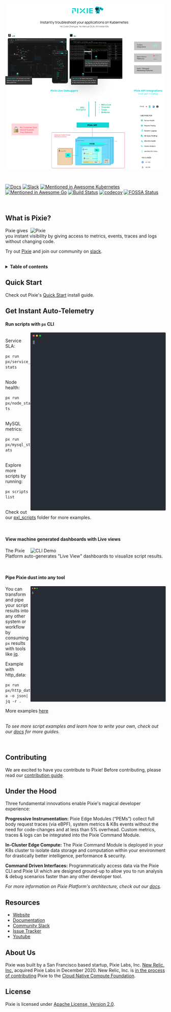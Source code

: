 <p align="center">

  [![Pixie!](./.readme_assets/readme_banner_v9.png)](https://px.dev)

</p>

<br>

[![Docs](https://img.shields.io/badge/docs-latest-blue)](https://docs.px.dev)
[![Slack](https://slackin.px.dev/badge.svg)](https://slackin.px.dev)
[![Mentioned in Awesome Kubernetes](https://awesome.re/mentioned-badge.svg)](https://github.com/ramitsurana/awesome-kubernetes)
[![Mentioned in Awesome Go](https://awesome.re/mentioned-badge.svg)](https://github.com/avelino/awesome-go)
[![Build Status](https://jenkins.corp.pixielabs.ai/buildStatus/icon?job=pixie-oss%2Fbuild-and-test-all)](https://jenkins.corp.pixielabs.ai/job/pixie-oss/job/build-and-test-all/)
[![codecov](https://codecov.io/gh/pixie-labs/pixie/branch/main/graph/badge.svg?token=UG7P3QE5PQ)](https://codecov.io/gh/pixie-labs/pixie)
[![FOSSA Status](https://app.fossa.com/api/projects/custom%2B26327%2Fgithub.com%2Fpixie-labs%2Fpixie.svg?type=shield)](https://app.fossa.com/projects/custom%2B26327%2Fgithub.com%2Fpixie-labs%2Fpixie?ref=badge_shield)

<br clear="all">

## What is Pixie?

<img src="./.readme_assets/live_2oct20.gif" alt="Pixie" width="425" align="right">

Pixie gives you instant visibility by giving access to metrics, events, traces and logs without changing code.

Try out [Pixie](https://docs.px.dev/installing-pixie/quick-start/) and join our community on [slack](https://slackin.px.dev/).

<br>

<details>
  <summary><strong>Table of contents</strong></summary>

- [Quick Start](#quick-start)
- [Demo](#get-instant-auto-telemetry)
- [Contributing](#contributing)
- [Platform Architecture](#under-the-hood)
- [Resources](#resources)
- [About Us](#about-us)
- [License](#license)

</details>

## Quick Start

Check out Pixie's [Quick Start](https://docs.px.dev/installing-pixie/quick-start) install guide.

## Get Instant Auto-Telemetry

#### Run scripts with `px` CLI

<img src="/.readme_assets/http_data.svg" alt="CLI Demo" width="425" align="right">

<br> Service SLA:

`px run px/service_stats`

<br> Node health:

`px run px/node_stats`

<br> MySQL metrics:

`px run px/mysql_stats`

<br> Explore more scripts by running:

`px scripts list`

<br> Check out our [pxl_scripts](src/pxl_scripts) folder for more examples.

<br clear="all">

#### View machine generated dashboards with Live views

<img src="./.readme_assets/live_2oct20.gif" alt="CLI Demo" width="425" align="right">

The Pixie Platform auto-generates "Live View" dashboards to visualize script results.

<br clear="all">

#### Pipe Pixie dust into any tool

<img src="./.readme_assets/cli_demo.svg" alt="CLI Demo" width="425" align="right">

You can transform and pipe your script results into any other system or workflow by consuming `px` results with tools like [jq](https://stedolan.github.io/jq/).

Example with http_data:

`px run px/http_data -o json| jq -r .`

More examples [here](src/pxl_scripts)

<br>_To see more script examples and learn how to write your own, check out our [docs](https://docs.px.dev) for more guides._

<br clear="all">

## Contributing

We are excited to have you contribute to Pixie! Before contributing, please read our [contribution guide](CONTRIBUTING.md).

## Under the Hood

Three fundamental innovations enable Pixie's magical developer experience:

**Progressive Instrumentation:** Pixie Edge Modules (“PEMs”) collect full body request traces (via eBPF), system metrics & K8s events without the need for code-changes and at less than 5% overhead. Custom metrics, traces & logs can be integrated into the Pixie Command Module.

**In-Cluster Edge Compute:** The Pixie Command Module is deployed in your K8s cluster to isolate data storage and computation within your environment for drastically better intelligence, performance & security.

**Command Driven Interfaces:** Programmatically access data via the Pixie CLI and Pixie UI which are designed ground-up to allow you to run analysis & debug scenarios faster than any other developer tool.

_For more information on Pixie Platform's architecture, check out our [docs](https://docs.px.dev/about-pixie/what-is-pixie/)._

## Resources

- [Website](https://px.dev)
- [Documentation](https://docs.px.dev)
- [Community Slack](https://slackin.px.dev/)
- [Issue Tracker](https://github.com/pixie-labs/pixie/issues)
- [Youtube](https://www.youtube.com/channel/UCOMCDRvBVNIS0lCyOmst7eg/videos)

## About Us

Pixie was built by a San Francisco based startup, Pixie Labs, Inc. [New Relic, Inc.](https://newrelic.com) acquired Pixie Labs in December 2020. New Relic, Inc. is [in the process of contributing](https://github.com/cncf/toc/issues/651) Pixie to the [Cloud Native Compute Foundation](https://www.cncf.io/).

## License

Pixie is licensed under [Apache License, Version 2.0](LICENSE).
